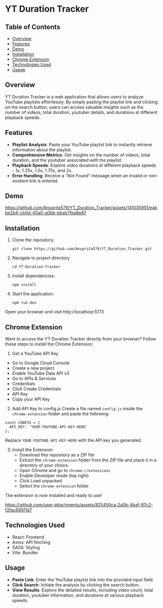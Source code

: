 # YT Duration Tracker

## Table of Contents

- [Overview](#overview)
- [Features](#features)
- [Demo](#demo)
- [Installation](#installation)
- [Chrome Extension](#chrome-extension)
- [Technologies Used](#technologies-used)
- [Usage](#usage)

## Overview
YT Duration Tracker is a web application that allows users to analyze YouTube playlists effortlessly. By simply pasting the playlist link and clicking on the search button, users can access valuable insights such as the number of videos, total duration, youtuber details, and durations at different playback speeds.

## Features
- **Playlist Analysis**: Paste your YouTube playlist link to instantly retrieve information about the playlist.
- **Comprehensive Metrics**: Get insights on the number of videos, total duration, and the youtuber associated with the playlist.
- **Playback Speeds**: Explore video durations at different playback speeds - 1x, 1.25x, 1.5x, 1.75x, and 2x.
- **Error Handling**: Receive a "Not Found" message when an invalid or non-existent link is entered.

## Demo
https://github.com/Anuprita579/YT_Duration_Tracker/assets/141035951/eabbe2b4-cb0d-40a0-a0bb-bbab7fea8e87

## Installation

1. Clone the repository:
   ```
   git clone https://github.com/Anuprita579/YT_Duration_Tracker.git
   ```
2. Navigate to project directory
   ```
   cd YT-Duration-Tracker
   ```
3. Install dependencies:
   ```
   npm install
   ```
4. Start the application:
   ```
   npm run dev
   ```
Open your browser and visit http://localhost:5173


## Chrome Extension

Want to access the YT Duration Tracker directly from your browser? Follow these steps to install the Chrome Extension:
1.  Get a YouTube API Key
   * Go to Google Cloud Console
   * Create a new project
   * Enable YouTube Data API v3
   * Go to APIs & Services
   * Credentials
   * Click Create Credentials
   * API Key
   * Copy your API Key

2. Add API Key to config.js
Create a file named `config.js` inside the `chrome-extension` folder and paste the following:
```
const CONFIG = {
  API_KEY: 'YOUR-YOUTUBE-API-KEY-HERE'
};
```
Replace `YOUR-YOUTUBE-API-KEY-HERE` with the API key you generated.

3. Install the Extension
   * Download this repository as a ZIP file
   * Extract the `chrome-extension` folder from the ZIP file and place it in a directory of your choice.
   * Open Chrome and go to `chrome://extensions`
   * Enable Developer mode (top right)
   * Click Load unpacked
   * Select the `chrome-extension` folder

The extension is now installed and ready to use!

https://github.com/user-attachments/assets/825450ca-2a0b-4baf-87c2-f2fac695f1d7


## Technologies Used
- React: Frontend
- Axios: API fetching
- SASS: Styling
- Vite: Bundler

## Usage
- **Paste Link**: Enter the YouTube playlist link into the provided input field.
- **Click Search**: Initiate the analysis by clicking the search button.
- **View Results**: Explore the detailed results, including video count, total duration, youtuber information, and durations at various playback speeds.